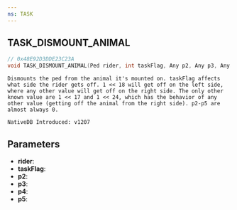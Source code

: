 ```yaml
---
ns: TASK
---
```

## TASK_DISMOUNT_ANIMAL

```c
// 0x48E92D3DDE23C23A
void TASK_DISMOUNT_ANIMAL(Ped rider, int taskFlag, Any p2, Any p3, Any p4, Any p5);
```

```
Dismounts the ped from the animal it's mounted on. taskFlag affects what side the rider gets off. 1 << 18 will get off on the left side, where any other value will get off on the right side. The only other known value are 1 << 17 and 1 << 24, which has the behavior of any other value (getting off the animal from the right side). p2-p5 are almost always 0.

NativeDB Introduced: v1207
```

## Parameters
* **rider**:
* **taskFlag**:
* **p2**:
* **p3**:
* **p4**:
* **p5**:

